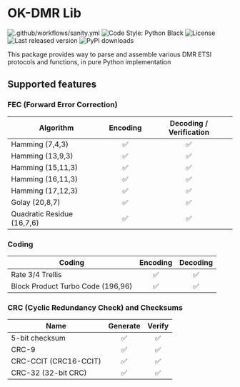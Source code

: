 # OK-DMR Lib

![.github/workflows/sanity.yml](https://img.shields.io/github/workflow/status/OK-DMR/ok-dmrlib/Sanity?style=flat-square)
![Code Style: Python Black](https://img.shields.io/badge/code%20style-black-000000.svg?style=flat-square)
![License](https://img.shields.io/github/license/OK-DMR/ok-dmrlib?style=flat-square)
![Last released version](https://img.shields.io/pypi/v/ok-dmrlib?style=flat-square)
![PyPI downloads](https://img.shields.io/pypi/v/ok-dmrlib?style=flat-square)

This package provides way to parse and assemble various DMR ETSI protocols and functions, in pure Python implementation

## Supported features

### FEC (Forward Error Correction)

| Algorithm                  | Encoding | Decoding / Verification |
|----------------------------|:--------:|:-----------------------:|
| Hamming (7,4,3)            |    ✅     |            ✅            |
| Hamming (13,9,3)           |    ✅     |            ✅            |
| Hamming (15,11,3)          |    ✅     |            ✅            |
| Hamming (16,11,3)          |    ✅     |            ✅            |
| Hamming (17,12,3)          |    ✅     |            ✅            |
| Golay (20,8,7)             |    ✅     |            ✅            |
| Quadratic Residue (16,7,6) |    ✅     |            ✅            |

### Coding

| Coding                            |  Encoding  |  Decoding  |
|-----------------------------------|:----------:|:----------:|
| Rate 3/4 Trellis                  |     ✅      |     ✅      |
| Block Product Turbo Code (196,96) |     ✅      |     ✅      |

### CRC (Cyclic Redundancy Check) and Checksums

| Name                  | Generate | Verify |
|-----------------------|:--------:|:------:|
| 5-bit checksum        |    ✅     |   ✅    |
| CRC-9                 |    ✅     |   ✅    |
| CRC-CCIT (CRC16-CCIT) |    ✅     |   ✅    |
| CRC-32 (32-bit CRC)   |    ✅     |   ✅    |